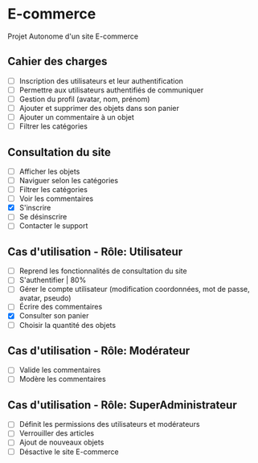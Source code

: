 # E-commerce
Projet Autonome d'un site E-commerce

## Cahier des charges 

- [ ] Inscription des utilisateurs et leur authentification
- [ ] Permettre aux utilisateurs authentifiés de communiquer
- [ ] Gestion du profil (avatar, nom, prénom)
- [ ] Ajouter et supprimer des objets dans son panier
- [ ] Ajouter un commentaire à un objet
- [ ] Filtrer les catégories

## Consultation du site

- [ ] Afficher les objets
- [ ] Naviguer selon les catégories
- [ ] Filtrer les catégories
- [ ] Voir les commentaires
- [x] S'inscrire
- [ ] Se désinscrire
- [ ] Contacter le support

## Cas d'utilisation - Rôle: Utilisateur

- [ ] Reprend les fonctionnalités de consultation du site
- [ ] S'authentifier | 80%
- [ ] Gérer le compte utilisateur (modification coordonnées, mot de passe, avatar, pseudo)
- [ ] Écrire des commentaires
- [x] Consulter son panier
- [ ] Choisir la quantité des objets

## Cas d'utilisation - Rôle: Modérateur

- [ ] Valide les commentaires
- [ ] Modère les commentaires

## Cas d'utilisation - Rôle: SuperAdministrateur

- [ ] Définit les permissions des utilisateurs et modérateurs
- [ ] Verrouiller des articles
- [ ] Ajout de nouveaux objets
- [ ] Désactive le site E-commerce
